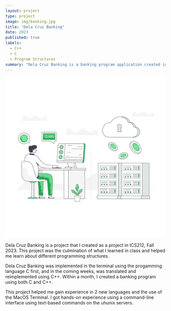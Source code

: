 ```yaml
---
layout: project
type: project
image: img/banking.jpg
title: "Dela Cruz Banking"
date: 2023
published: true
labels:
  - C++
  - C
  - Program Structures
summary: "Dela Cruz Banking is a banking program application created in ICS212."
---
```


<img class="img-fluid" src="../img/banking.jpg">

Dela Cruz Banking is a project that I created as a project in ICS212, Fall 2023. This project was the culmination of what I learned in class and helped me learn about different programming structures. 

Dela Cruz Banking was implemented in the terminal using the progamming language C first, and in the coming weeks, was translated and reimplemented using C++. Within a month, I created a banking program using both C and C++. 

This project helped me gain experience in 2 new languages and the use of the MacOS Terminal. I got hands-on experience using a command-line interface using text-based commands on the uhunix servers. 

<script src=https://emgithub.com/cdc21/DelaCruzBanking/blob/e192e3914c5884b88ebe82179043bc1a2fe4bec9/project2/llist.cpp></scrcipt>

Source: <a href="https://github.com/theVacay/vacay">theVacay/vacay</a>
